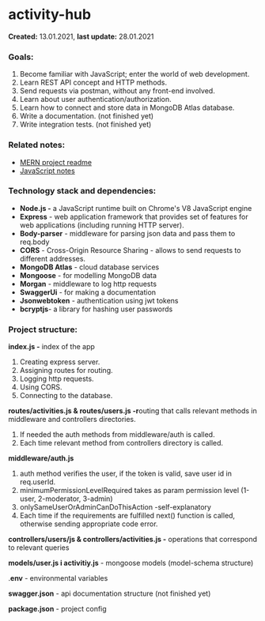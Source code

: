 # activity-hub

**Created:** 13.01.2021, **last update:** 28.01.2021

### Goals:

1. Become familiar with JavaScript; enter the world of web development.
2. Learn REST API concept and HTTP methods.
3. Send requests via postman, without any front-end involved.
4. Learn about user authentication/authorization. 
5. Learn how to connect and store data in MongoDB Atlas database.
6. Write a documentation. (not finished yet)
7. Write integration tests. (not finished yet)

### Related notes:

- [MERN project readme](https://github.com/gregwell/the-facebook/blob/master/README.md)
- [JavaScript notes](https://github.com/gregwell/university-notes/blob/main/english/javascript/javascript.md)

### Technology stack and dependencies:

- **Node.js -** a JavaScript runtime built on Chrome's V8 JavaScript engine
- **Express** - web application framework that provides set of features for web applications (including running HTTP server).
- **Body-parser** - middleware for parsing json data and pass them to req.body
- **CORS** - Cross-Origin Resource Sharing - allows to send requests to different addresses.
- **MongoDB Atlas** - cloud database services
- **Mongoose** - for modelling MongoDB data
- **Morgan** - middleware to log http requests
- **SwaggerUi**  - for making a documentation
- **Jsonwebtoken** - authentication using jwt tokens
- **bcryptjs**- a library for hashing user passwords

### Project structure:

**index.js -** index of the app

1. Creating express server.
2. Assigning routes for routing.
3. Logging http requests.
4. Using CORS.
5. Connecting to the database.

**routes/activities.js & routes/users.js -r**outing that calls relevant methods in middleware and controllers directories.

1. If needed the auth methods from middleware/auth is called.
2. Each time relevant method from controllers directory is called.

**middleware/auth.js**

1. auth method verifies the user, if the token is valid, save user id in req.userId.
2. minimumPermissionLevelRequired takes as param permission level (1-user, 2-moderator, 3-admin)
3. onlySameUserOrAdminCanDoThisAction -self-explanatory
4. Each time if the requirements are fulfilled next() function is called, otherwise sending appropriate code error.

**controllers/users/js & controllers/activities.js -** operations that correspond to relevant queries

**models/user.js i activitiy.js** - mongoose models (model-schema structure)

.**env** - environmental variables

**swagger.json**  - api documentation structure (not finished yet)

**package.json** - project config
